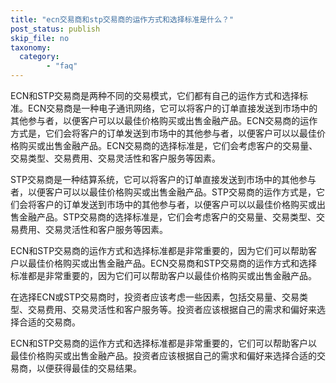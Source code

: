 ```yaml
---
title: "ecn交易商和stp交易商的运作方式和选择标准是什么？"
post_status: publish
skip_file: no
taxonomy:
  category:
        - "faq"
---
```


ECN和STP交易商是两种不同的交易模式，它们都有自己的运作方式和选择标准。ECN交易商是一种电子通讯网络，它可以将客户的订单直接发送到市场中的其他参与者，以便客户可以以最佳价格购买或出售金融产品。ECN交易商的运作方式是，它们会将客户的订单发送到市场中的其他参与者，以便客户可以以最佳价格购买或出售金融产品。ECN交易商的选择标准是，它们会考虑客户的交易量、交易类型、交易费用、交易灵活性和客户服务等因素。

STP交易商是一种结算系统，它可以将客户的订单直接发送到市场中的其他参与者，以便客户可以以最佳价格购买或出售金融产品。STP交易商的运作方式是，它们会将客户的订单发送到市场中的其他参与者，以便客户可以以最佳价格购买或出售金融产品。STP交易商的选择标准是，它们会考虑客户的交易量、交易类型、交易费用、交易灵活性和客户服务等因素。

ECN和STP交易商的运作方式和选择标准都是非常重要的，因为它们可以帮助客户以最佳价格购买或出售金融产品。ECN交易商和STP交易商的运作方式和选择标准都是非常重要的，因为它们可以帮助客户以最佳价格购买或出售金融产品。

在选择ECN或STP交易商时，投资者应该考虑一些因素，包括交易量、交易类型、交易费用、交易灵活性和客户服务等。投资者应该根据自己的需求和偏好来选择合适的交易商。

ECN和STP交易商的运作方式和选择标准都是非常重要的，它们可以帮助客户以最佳价格购买或出售金融产品。投资者应该根据自己的需求和偏好来选择合适的交易商，以便获得最佳的交易结果。

